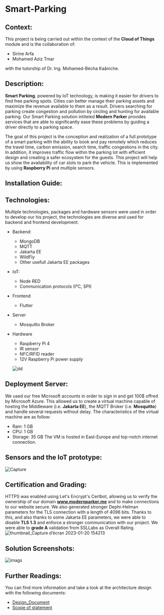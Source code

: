 
# Smart-Parking
## Context: 
This project is being carried out within the context of the **Cloud of Things** module and is the collaboration of:
- Sirine Arfa
- Mohamed Aziz Tmar

with the tutorship of Dr. Ing. Mohamed-Bécha Kaâniche.

## Description: 
**Smart Parking**, powered by IoT technology, is making it easier for drivers to find free parking spots. Cities can better manage their parking assets and maximize the revenue available to them as a result. Drivers searching for parking create congestion and pollution by circling and hunting for available parking. Our Smart Parking solution intiteled **Modern Parker** provides services that are able to significantly ease these problems by guiding a driver directly to a parking space.

The goal of this project is the conception and realization of a full prototype of a smart parking with the ability to book and pay remotely which reduces the travel time, carbon emission, search time, traffic congestions in the city. In addition, it improves traffic flow within the parking lot with efficient design and creating a safer ecosystem for the guests.
This project will help us show the availability of car slots to park the vehicle. This is implemented by using **Raspberry Pi** and multiple sensors.
## Installation Guide:
## Technologies:
Multiple technologies, packages and hardware sensors were used in order to develop our his project, the technologies are diverse and used for backend and frontend development.
- Backend:
  - MongoDB
  - MQTT
  - Jakarta EE
  - WildFly
  - Other usefull Jakarta EE packages
- IoT:
  - Node RED
  - Communication protocols (I²C, SPI)
- Frontend
  - Flutter
- Server
  - Mosquitto Broker
- Hardware
  - Raspberry Pi 4
  - IR sensor
  - NFC/RFID reader
  - 12V Raspberry Pi power supply
  
  ![dd](https://user-images.githubusercontent.com/80635318/213831599-5678c95b-d610-46e5-95d3-98d2f38b5353.PNG)
## Deployment Server:
We used our free Microsoft accounts in order to sign in and get 100$ offred by Microsoft Azure. This allowed us to create a virtual machine capable of hosting the Middleware (i.e. **Jakarta EE**), the MQTT Broker (i.e. **Mosquitto**) and handle several requests without delay. The characteristics of the virtual machine are as follow:
* Ram: 1 GB
* CPU: 1 GB
* Storage: 35 GB
The VM is hosted in East-Europe and top-notch internet connection.

## Sensors and the IoT prototype:
![Capture](https://user-images.githubusercontent.com/80635318/213831244-745a89a3-1f8e-4801-88bf-f1eee1ccfc44.PNG)

## Certification and Grading:
HTTPS was enabled using Let's Encrypt's Certbot, allowing us to verify the ownership of our domain **www.modernparker.me** and to make connections to our website secure. We also generated stronger Dephi-Helman parameters for the TLS connection with a length of 4096 bits. Thanks to this, and also thanks to some Jakarta EE parameters, we were able to disable **TLS 1.3** and enforce a stronger communication with our project. We were able to **grade A** validation from SSLLabs as Overall Rating.
![thumbnail_Capture d’écran 2023-01-20 154213](https://user-images.githubusercontent.com/80635318/213726218-17b709ac-3e25-4ec6-adb8-a671345040d7.png)
## Solution Screenshots:
![imags](https://user-images.githubusercontent.com/80635318/213830879-76435fc4-66d0-45fa-8d14-06947668e2a6.PNG)

## Further Readings:
You can find more information and take a look at the architecture design with the following documents:
-  [Design_Document](Design_Document.pdf)
-  [Scope of statement](Scope%20of%20statement.pdf)


